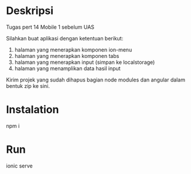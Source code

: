 # Deskripsi
Tugas pert 14 Mobile 1 sebelum UAS

Silahkan buat aplikasi dengan ketentuan berikut:

1. halaman yang menerapkan komponen ion-menu
2. halaman yang menerapkan komponen tabs
3. halaman yang menerapkan input (simpan ke localstorage)
4. halaman yang menamplikan data hasil input

Kirim projek yang sudah dihapus bagian node modules dan angular dalam bentuk zip ke sini.

# Instalation
npm i

# Run
ionic serve
